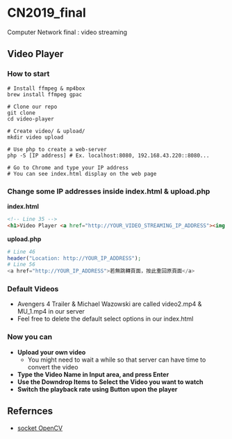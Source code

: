 # CN2019_final
Computer Network final : video streaming

## Video Player
### How to start
```python3
# Install ffmpeg & mp4box
brew install ffmpeg gpac

# Clone our repo
git clone 
cd video-player

# Create video/ & upload/
mkdir video upload

# Use php to create a web-server
php -S [IP address] # Ex. localhost:8080, 192.168.43.220::8080...

# Go to Chrome and type your IP address
# You can see index.html display on the web page
```
### Change some IP addresses inside index.html & upload.php
**index.html**
```html
<!-- Line 35 -->
<h1>Video Player <a href="http://YOUR_VIDEO_STREAMING_IP_ADDRESS"><img src="non.png" class="icon"/></a></h1>
```
**upload.php**
```php
# Line 46
header("Location: http://YOUR_IP_ADDRESS"); 
# Line 56
<a href="http://YOUR_IP_ADDRESS">若無跳轉頁面，按此重回原頁面</a>
```
### Default Videos
* Avengers 4 Trailer & Michael Wazowski are called video2.mp4 & MU_1.mp4 in our server
* Feel free to delete the default select options in our index.html

### Now you can
* **Upload your own video**
  - You might need to wait a while so that server can have time to convert the video
* **Type the Video Name in Input area, and press Enter**
* **Use the Downdrop Items to Select the Video you want to watch**
* **Switch the playback rate using Button upon the player**

## Refernces
* [socket OpenCV](http://blog.maxkit.com.tw/2017/07/socket-opencv-client.html)
